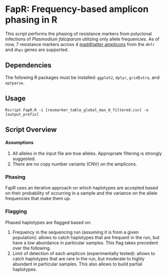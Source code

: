 # FapR: Frequency-based amplicon phasing in R

This script performs the phasing of resistance markers from polyclonal infections of *Plasmodium falciparum* utilizing only allele frequencies. As of now, 7 resistance markers across 4 [mad4hatter amplicons](https://www.protocols.io/view/mad4hatter-14egn779mv5d/v3) from the `dhfr` and `dhps` genes are supported.

## Dependencies

The following R packages must be installed: `ggplot2`, `dplyr`, `gridExtra`, and `optparse`.

## Usage

```shell
Rscript FapR.R -i [resmarker_table_global_max_0_filtered.csv] -o [output_prefix]
```

## Script Overview

#### Assumptions
1. All alleles in the input file are true alleles. Appropriate filtering is strongly suggested.
2. There are no copy number variants (CNV) on the amplicons.

### Phasing
FapR uses an iterative approach on which haplotypes are accepted based on their probability of occurring in a sample and the variance on the allele frequencies that make them up.

### Flagging
Phased haplotypes are flagged based on: 

1. Frequency in the sequencing run (assuming it is from a given population): allows to catch haplotypes that are frequent in the run, but have a low abundance in particular samples. This flag takes precedent over the following.
2. Limit of detection of each amplicon (experimentally tested): allows to catch haplotypes that are rare in the run, but moderate to highly abundant in particular samples. This also allows to build partial haplotypes.


